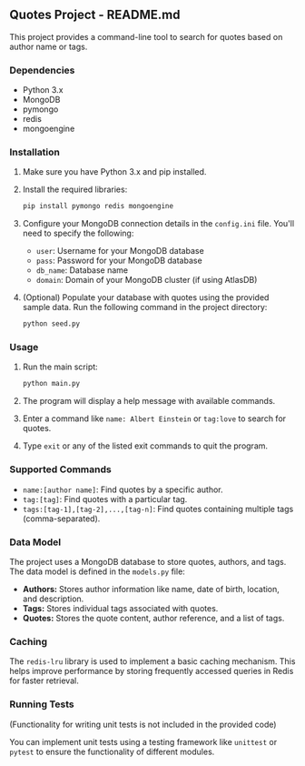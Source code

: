 ## Quotes Project - README.md

This project provides a command-line tool to search for quotes based on author name or tags.

### Dependencies

* Python 3.x
* MongoDB
* pymongo
* redis
* mongoengine

### Installation

1. Make sure you have Python 3.x and pip installed.
2. Install the required libraries:

   ```bash
   pip install pymongo redis mongoengine
   ```

3. Configure your MongoDB connection details in the `config.ini` file. You'll need to specify the following:

   * `user`: Username for your MongoDB database
   * `pass`: Password for your MongoDB database
   * `db_name`: Database name
   * `domain`: Domain of your MongoDB cluster (if using AtlasDB)

4. (Optional) Populate your database with quotes using the provided sample data. Run the following command in the project directory:

   ```bash
   python seed.py
   ```

### Usage

1. Run the main script:

   ```bash
   python main.py
   ```

2. The program will display a help message with available commands.
3. Enter a command like `name: Albert Einstein` or `tag:love` to search for quotes.
4. Type `exit` or any of the listed exit commands to quit the program.

### Supported Commands

* `name:[author name]`: Find quotes by a specific author.
* `tag:[tag]`: Find quotes with a particular tag.
* `tags:[tag-1],[tag-2],...,[tag-n]`: Find quotes containing multiple tags (comma-separated).

### Data Model

The project uses a MongoDB database to store quotes, authors, and tags. The data model is defined in the `models.py` file:

* **Authors:** Stores author information like name, date of birth, location, and description.
* **Tags:** Stores individual tags associated with quotes.
* **Quotes:** Stores the quote content, author reference, and a list of tags.

### Caching

The `redis-lru` library is used to implement a basic caching mechanism. This helps improve performance by storing frequently accessed queries in Redis for faster retrieval.

### Running Tests

(Functionality for writing unit tests is not included in the provided code)

You can implement unit tests using a testing framework like `unittest` or `pytest` to ensure the functionality of different modules.
